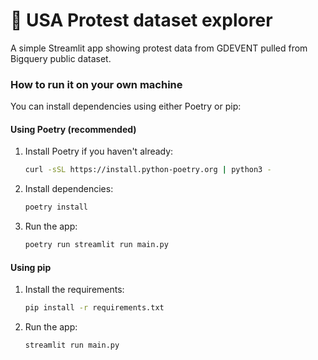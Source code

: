 # 📢 USA Protest dataset explorer

A simple Streamlit app showing protest data from GDEVENT pulled from Bigquery public dataset.

### How to run it on your own machine

You can install dependencies using either Poetry or pip:

#### Using Poetry (recommended)

1. Install Poetry if you haven't already:
   ```bash
   curl -sSL https://install.python-poetry.org | python3 -
   ```

2. Install dependencies:
   ```bash
   poetry install
   ```

3. Run the app:
   ```bash
   poetry run streamlit run main.py
   ```

#### Using pip

1. Install the requirements:
   ```bash
   pip install -r requirements.txt
   ```

2. Run the app:
   ```bash
   streamlit run main.py
   ```
